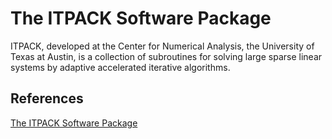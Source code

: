 # The ITPACK Software Package
ITPACK, developed at the Center for Numerical Analysis, the University of Texas at Austin, is a collection of subroutines for solving large sparse linear systems by adaptive accelerated iterative algorithms. 

## References

[The ITPACK Software Package](https://web.ma.utexas.edu/CNA/ITPACK/)
